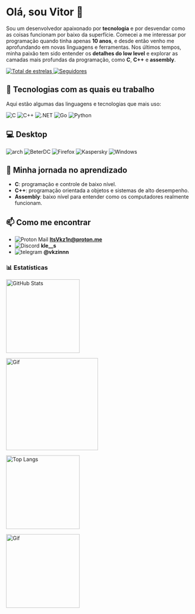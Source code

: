 # Olá, sou Vitor 👋

Sou um desenvolvedor apaixonado por **tecnologia** e por desvendar como as coisas funcionam por baixo da superfície. Comecei a me interessar por programação quando tinha apenas **10 anos**, e desde então venho me aprofundando em novas linguagens e ferramentas. Nos últimos tempos, minha paixão tem sido entender os **detalhes do low level** e explorar as camadas mais profundas da programação, como **C**, **C++** e **assembly**.

<p align="left">
    <a href="https://github.com/VictorJMM?tab=repositories&sort=stargazers">
        <img 
            alt="Total de estrelas" 
            title="Total de estrelas GitHub" 
            src="https://custom-icon-badges.demolab.com/github/stars/VictorJMM?color=55960c&style=for-the-badge&labelColor=488207&logo=star&label=estrelas"
        />
    </a>
    <a href="https://github.com/VictorJMM?tab=followers">
        <img 
            alt="Seguidores" 
            title="Me siga no GitHub" 
            src="https://custom-icon-badges.demolab.com/github/followers/VictorJMM?color=236ad3&labelColor=1155ba&style=for-the-badge&logo=github&label=Seguidores&logoColor=white"
        />
    </a>
</p>

## 🚀 Tecnologias com as quais eu trabalho

Aqui estão algumas das linguagens e tecnologias que mais uso:

![C](https://img.shields.io/badge/-C-A8B9CC?style=flat-square&logo=c&logoColor=white)
![C++](https://img.shields.io/badge/-C++-00599C?style=flat-square&logo=c%2B%2B&logoColor=white)
![.NET](https://img.shields.io/badge/-NET-512BD4?style=flat-square&logo=.net&logoColor=white)
![Go](https://img.shields.io/badge/-Go-00ADD8?style=flat-square&logo=go&logoColor=white)
![Python](https://img.shields.io/badge/-Python-3776AB?style=flat-square&logo=python&logoColor=white)

## 💻 Desktop

![arch](https://img.shields.io/badge/Arch%20Linux-1793D1.svg?style=for-the-badge&logo=Arch-Linux&logoColor=white)
![BeterDC](https://img.shields.io/badge/BetterDiscord-3E82E5.svg?style=for-the-badge&logo=BetterDiscord&logoColor=white)
![Firefox](https://img.shields.io/badge/Firefox%20Browser-FF7139.svg?style=for-the-badge&logo=Firefox-Browser&logoColor=white)
![Kaspersky](https://img.shields.io/badge/Kaspersky-006D5C.svg?style=for-the-badge&logo=Kaspersky&logoColor=white)
![Windows](https://img.shields.io/badge/Windows-0078D6?style=for-the-badge&logo=windows&logoColor=white)


## 🌱 Minha jornada no aprendizado

- **C**: programação e controle de baixo nível.
- **C++**: programação orientada a objetos e sistemas de alto desempenho.
- **Assembly**: baixo nível para entender como os computadores realmente funcionam.

## 📫 Como me encontrar

- ![Proton Mail](https://img.shields.io/badge/Proton%20Mail-6D4AFF.svg?style=for-the-badge&logo=Proton-Mail&logoColor=white) **ItsVkz1n@proton.me**
- ![Discord](https://img.shields.io/badge/Discord-5865F2.svg?style=for-the-badge&logo=Discord&logoColor=white) **kle__s**
- ![telegram](https://img.shields.io/badge/Telegram-26A5E4.svg?style=for-the-badge&logo=Telegram&logoColor=white) **@vkzinnn**


### 📊 Estatísticas

<p>
  <img 
    alt="GitHub Stats" 
    height="200" 
    src="https://github-readme-stats.vercel.app/api?username=VictorJMM&show_icons=true&theme=tokyonight&include_all_commits=true&locale=pt-br" 
  />
</p>

<p>
  <img 
    alt="Gif" 
    height="250" 
    src="https://media1.tenor.com/m/OXiZyYiTx04AAAAd/%D0%B0h-stressed.gif" 
  />
</p>

<p>
  <img 
    alt="Top Langs" 
    height="200" 
    src="https://github-readme-stats.vercel.app/api/top-langs/?username=VictorJMM&theme=tokyonight&layout=compact&custom_title=Tecnologias&langs_count=8" 
  />
</p>

<p>
  <img 
    alt="Gif" 
    height="200" 
    src="https://media1.tenor.com/m/h-x5T9HRxA0AAAAC/anime-kobayashi.gif" 
  />
</p>

